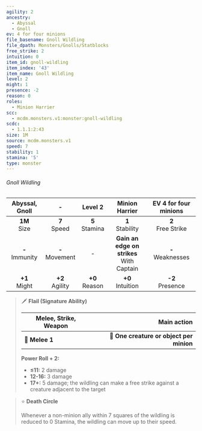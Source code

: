 ```yaml
---
agility: 2
ancestry:
  - Abyssal
  - Gnoll
ev: 4 for four minions
file_basename: Gnoll Wildling
file_dpath: Monsters/Gnolls/Statblocks
free_strike: 2
intuition: 0
item_id: gnoll-wildling
item_index: '43'
item_name: Gnoll Wildling
level: 2
might: 1
presence: -2
reason: 0
roles:
  - Minion Harrier
scc:
  - mcdm.monsters.v1:monster:gnoll-wildling
scdc:
  - 1.1.1:2:43
size: 1M
source: mcdm.monsters.v1
speed: 7
stability: 1
stamina: '5'
type: monster
---
```


###### Gnoll Wildling

|   Abyssal, Gnoll    |          -          |      Level 2       |                Minion Harrier                 | EV 4 for four minions  |
| :-----------------: | :-----------------: | :----------------: | :-------------------------------------------: | :--------------------: |
|  **1M**<br/> Size   |  **7**<br/> Speed   | **5**<br/> Stamina |             **1**<br/> Stability              | **2**<br/> Free Strike |
| **-**<br/> Immunity | **-**<br/> Movement |         -          | **Gain an edge on strikes**<br/> With Captain | **-**<br/> Weaknesses  |
|  **+1**<br/> Might  | **+2**<br/> Agility | **+0**<br/> Reason |             **+0**<br/> Intuition             |  **-2**<br/> Presence  |

<!-- -->
> 🗡 **Flail (Signature Ability)**
>
> | **Melee, Strike, Weapon** |                          **Main action** |
> | ------------------------- | ---------------------------------------: |
> | **📏 Melee 1**            | **🎯 One creature or object per minion** |
>
> **Power Roll + 2:**
>
> - **≤11:** 2 damage
> - **12-16:** 3 damage
> - **17+:** 5 damage; the wildling can make a free strike against a creature adjacent to the target

<!-- -->
> ⭐️ **Death Circle**
>
> Whenever a non-minion ally within 7 squares of the wildling is reduced to 0 Stamina, the wildling can move up to their speed.
